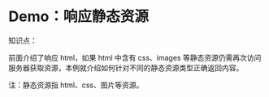# Demo：响应静态资源

知识点：

前面介绍了响应 html，如果 html 中含有 css、images 等静态资源仍需再次访问服务器获取资源，本例就介绍如何针对不同的静态资源类型正确返回内容。

注：静态资源指 html、css、图片等资源。




